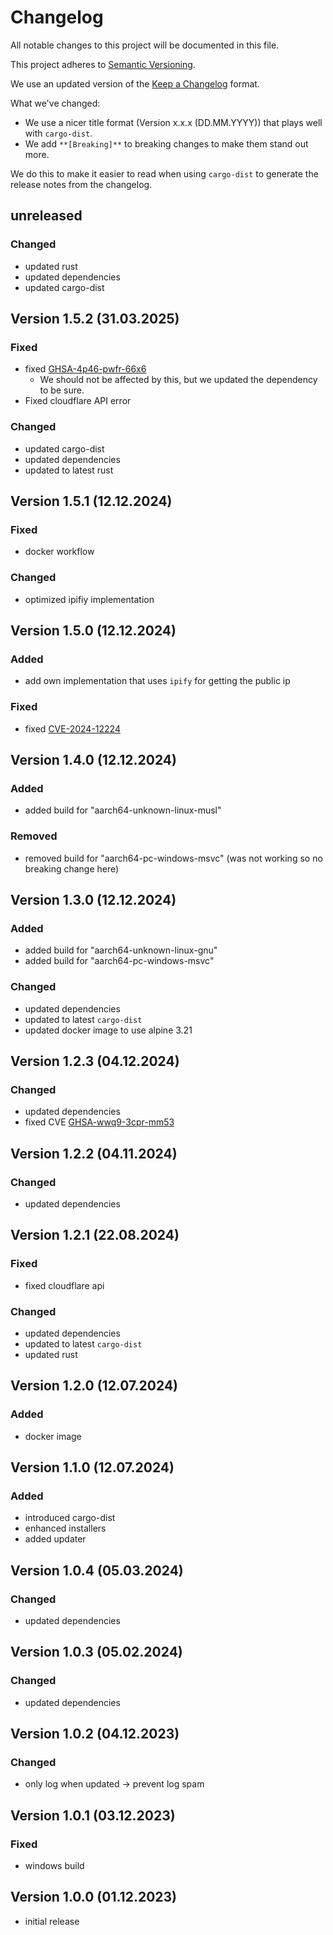 # Changelog

All notable changes to this project will be documented in this file.

This project adheres to [Semantic Versioning](https://semver.org/spec/v2.0.0.html).

We use an updated version of the [Keep a Changelog](https://keepachangelog.com/en/1.1.0/) format.


What we've changed:

- We use a nicer title format (Version x.x.x (DD.MM.YYYY)) that plays well with `cargo-dist`.
- We add `**[Breaking]**` to breaking changes to make them stand out more.
  <br>

We do this to make it easier to read when using `cargo-dist` to generate the release notes from the changelog.

## unreleased

### Changed

- updated rust
- updated dependencies
- updated cargo-dist

## Version 1.5.2 (31.03.2025)

### Fixed

- fixed [GHSA-4p46-pwfr-66x6](https://github.com/DenuxPlays/dyncloud/security/dependabot/7)
    - We should not be affected by this, but we updated the dependency to be sure.
- Fixed cloudflare API error

### Changed

- updated cargo-dist
- updated dependencies
- updated to latest rust

## Version 1.5.1 (12.12.2024)

### Fixed

- docker workflow

### Changed

- optimized ipifiy implementation

## Version 1.5.0 (12.12.2024)

### Added

- add own implementation that uses `ipify` for getting the public ip

### Fixed

- fixed [CVE-2024-12224](https://github.com/DenuxPlays/dyncloud/security/dependabot/6)

## Version 1.4.0 (12.12.2024)

### Added

- added build for "aarch64-unknown-linux-musl"

### Removed

- removed build for "aarch64-pc-windows-msvc" (was not working so no breaking change here)

## Version 1.3.0 (12.12.2024)

### Added

- added build for "aarch64-unknown-linux-gnu"
- added build for "aarch64-pc-windows-msvc"

### Changed

- updated dependencies
- updated to latest `cargo-dist`
- updated docker image to use alpine 3.21

## Version 1.2.3 (04.12.2024)

### Changed

- updated dependencies
- fixed CVE [GHSA-wwq9-3cpr-mm53](https://github.com/DenuxPlays/dyncloud/security/dependabot/5)

## Version 1.2.2 (04.11.2024)

### Changed

- updated dependencies

## Version 1.2.1 (22.08.2024)

### Fixed

- fixed cloudflare api

### Changed

- updated dependencies
- updated to latest `cargo-dist`
- updated rust

## Version 1.2.0 (12.07.2024)

### Added

- docker image

## Version 1.1.0 (12.07.2024)

### Added

- introduced cargo-dist
- enhanced installers
- added updater

## Version 1.0.4 (05.03.2024)

### Changed

- updated dependencies

## Version 1.0.3 (05.02.2024)

### Changed

- updated dependencies

## Version 1.0.2 (04.12.2023)

### Changed

- only log when updated -> prevent log spam

## Version 1.0.1 (03.12.2023)

### Fixed

- windows build

## Version 1.0.0 (01.12.2023)

- initial release
